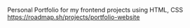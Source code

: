 Personal Portfolio for my frontend projects using HTML, CSS 
https://roadmap.sh/projects/portfolio-website
